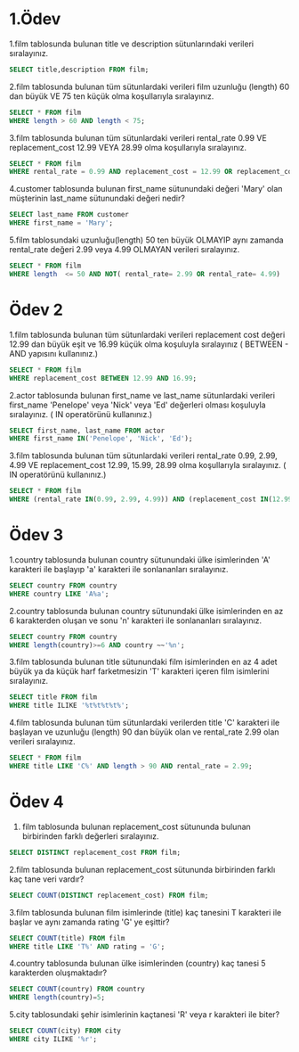 
# 1.Ödev

1.film tablosunda bulunan title ve description sütunlarındaki verileri sıralayınız.
```Sql
SELECT title,description FROM film;
```

2.film tablosunda bulunan tüm sütunlardaki verileri film uzunluğu (length) 60 dan büyük VE 75 ten küçük olma koşullarıyla sıralayınız.
```Sql
SELECT * FROM film
WHERE length > 60 AND length < 75;
```

3.film tablosunda bulunan tüm sütunlardaki verileri rental_rate 0.99 VE replacement_cost 12.99 VEYA 28.99 olma koşullarıyla sıralayınız.
```Sql
SELECT * FROM film
WHERE rental_rate = 0.99 AND replacement_cost = 12.99 OR replacement_cost = 28.99;
```

4.customer tablosunda bulunan first_name sütunundaki değeri 'Mary' olan müşterinin last_name sütunundaki değeri nedir?
```Sql
SELECT last_name FROM customer
WHERE first_name = 'Mary';
```

5.film tablosundaki uzunluğu(length) 50 ten büyük OLMAYIP aynı zamanda rental_rate değeri 2.99 veya 4.99 OLMAYAN verileri sıralayınız.
```Sql
SELECT * FROM film
WHERE length  <= 50 AND NOT( rental_rate= 2.99 OR rental_rate= 4.99)
```

# Ödev 2

1.film tablosunda bulunan tüm sütunlardaki verileri replacement cost değeri 12.99 dan büyük eşit ve 16.99 küçük olma koşuluyla sıralayınız ( BETWEEN - AND yapısını kullanınız.)
```Sql
SELECT * FROM film
WHERE replacement_cost BETWEEN 12.99 AND 16.99;
```

2.actor tablosunda bulunan first_name ve last_name sütunlardaki verileri first_name 'Penelope' veya 'Nick' veya 'Ed' değerleri olması koşuluyla sıralayınız. ( IN operatörünü kullanınız.)
```Sql
SELECT first_name, last_name FROM actor
WHERE first_name IN('Penelope', 'Nick', 'Ed');
```

3.film tablosunda bulunan tüm sütunlardaki verileri rental_rate 0.99, 2.99, 4.99 VE replacement_cost 12.99, 15.99, 28.99 olma koşullarıyla sıralayınız. ( IN operatörünü kullanınız.)
```Sql
SELECT * FROM film
WHERE (rental_rate IN(0.99, 2.99, 4.99)) AND (replacement_cost IN(12.99, 15.99, 28.99));
```

# Ödev 3

1.country tablosunda bulunan country sütunundaki ülke isimlerinden 'A' karakteri ile başlayıp 'a' karakteri ile sonlananları sıralayınız.
```Sql
SELECT country FROM country
WHERE country LIKE 'A%a';
```

2.country tablosunda bulunan country sütunundaki ülke isimlerinden en az 6 karakterden oluşan ve sonu 'n' karakteri ile sonlananları sıralayınız.
```Sql
SELECT country FROM country
WHERE length(country)>=6 AND country ~~'%n';
```

3.film tablosunda bulunan title sütunundaki film isimlerinden en az 4 adet büyük ya da küçük harf farketmesizin 'T' karakteri içeren film isimlerini sıralayınız.
```Sql
SELECT title FROM film 
WHERE title ILIKE '%t%t%t%t%';
```

4.film tablosunda bulunan tüm sütunlardaki verilerden title 'C' karakteri ile başlayan ve uzunluğu (length) 90 dan büyük olan ve rental_rate 2.99 olan verileri sıralayınız.
```Sql
SELECT * FROM film
WHERE title LIKE 'C%' AND length > 90 AND rental_rate = 2.99;
```

# Ödev 4 

1. film tablosunda bulunan replacement_cost sütununda bulunan birbirinden farklı değerleri sıralayınız.
```Sql
SELECT DISTINCT replacement_cost FROM film;
```

2.film tablosunda bulunan replacement_cost sütununda birbirinden farklı kaç tane veri vardır?
```Sql
SELECT COUNT(DISTINCT replacement_cost) FROM film;
```

3.film tablosunda bulunan film isimlerinde (title) kaç tanesini T karakteri ile başlar ve aynı zamanda rating 'G' ye eşittir?
```Sql
SELECT COUNT(title) FROM film
WHERE title LIKE 'T%' AND rating = 'G';
```

4.country tablosunda bulunan ülke isimlerinden (country) kaç tanesi 5 karakterden oluşmaktadır?
```Sql
SELECT COUNT(country) FROM country
WHERE length(country)=5;
```

5.city tablosundaki şehir isimlerinin kaçtanesi 'R' veya r karakteri ile biter?
```Sql
SELECT COUNT(city) FROM city 
WHERE city ILIKE '%r';
```

